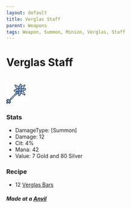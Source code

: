 ```yaml
---
layout: default
title: Verglas Staff
parent: Weapons
tags: Weapon, Summon, Minion, Verglas, Staff
---
```


# Verglas Staff
#
![Icon](https://raw.githubusercontent.com/RickLugtigheid/SupernovaMod/main/Items/Weapons/PreHardmode/VerglasStaff.png)

### Stats
- DamageType: [Summon]
- Damage: 12
- Cit: 4%
- Mana: 42
- Value: 7 Gold and 80 Silver

### Recipe
- 12 [Verglas Bars](https://ricklugtigheid.github.io/SupernovaMod/docs/items/materials/verglas_bar)

##### Made at a [Anvil](https://terraria.gamepedia.com/Anvil)